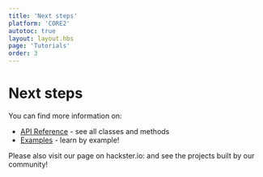 ```yaml
---
title: 'Next steps'
platform: 'CORE2'
autotoc: true
layout: layout.hbs
page: 'Tutorials'
order: 3
---
```

# Next steps #
You can find more information on:

<!-- * [Tutorial](https://husarion.com/core2/tutorials/) - learn how to use individual CORE2 peripherals -->
* [API Reference](https://husarion.com/core2/api_reference/) - see all classes and methods
* [Examples](https://husarion.com/core2/examples/) - learn by example!

Please also visit our page on hackster.io: [](https://www.hackster.io/husarion) and see the projects built by our community!

